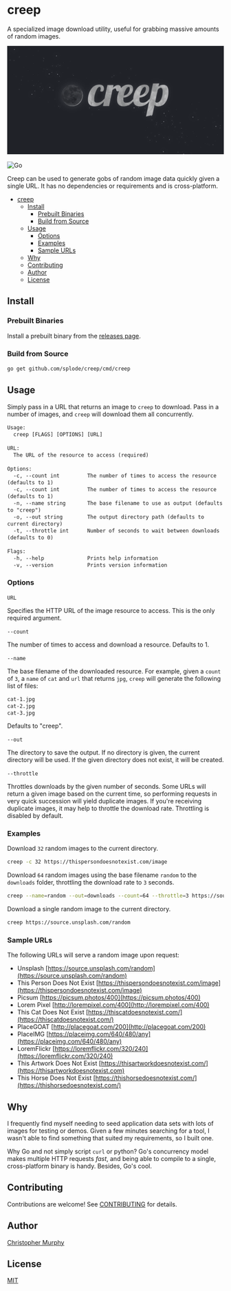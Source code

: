 # creep

A specialized image download utility, useful for grabbing massive amounts of random images.

<img src="./.github/banner_v1.1.png" alt="creep logo">

![Go](https://github.com/Splode/creep/workflows/Go/badge.svg?branch=master)

Creep can be used to generate gobs of random image data quickly given a single URL. It has no dependencies or requirements and is cross-platform.

- [creep](#creep)
  - [Install](#install)
    - [Prebuilt Binaries](#prebuilt-binaries)
    - [Build from Source](#build-from-source)
  - [Usage](#usage)
    - [Options](#options)
    - [Examples](#examples)
    - [Sample URLs](#sample-urls)
  - [Why](#why)
  - [Contributing](#contributing)
  - [Author](#author)
  - [License](#license)

## Install

### Prebuilt Binaries

Install a prebuilt binary from the [releases page](https://github.com/Splode/creep/releases/latest).

### Build from Source

```bash
go get github.com/splode/creep/cmd/creep
```

## Usage

Simply pass in a URL that returns an image to `creep` to download. Pass in a number of images, and `creep` will download them all concurrently.

```
Usage:
  creep [FLAGS] [OPTIONS] [URL]

URL:
  The URL of the resource to access (required)

Options:
  -c, --count int         The number of times to access the resource (defaults to 1)
  -c, --count int         The number of times to access the resource (defaults to 1)
  -n, --name string       The base filename to use as output (defaults to "creep")
  -o, --out string        The output directory path (defaults to current directory)
  -t, --throttle int      Number of seconds to wait between downloads (defaults to 0)

Flags:
  -h, --help              Prints help information
  -v, --version           Prints version information
```

### Options

`URL`

Specifies the HTTP URL of the image resource to access. This is the only required argument.

`--count`

The number of times to access and download a resource. Defaults to 1.

`--name`

The base filename of the downloaded resource. For example, given a `count` of `3`, a `name` of `cat` and `url` that returns `jpg`, `creep` will generate the following list of files:

```
cat-1.jpg
cat-2.jpg
cat-3.jpg
```

Defaults to "creep".

`--out`

The directory to save the output. If no directory is given, the current directory will be used. If the given directory does not exist, it will be created.

`--throttle`

Throttles downloads by the given number of seconds. Some URLs will return a given image based on the current time, so performing requests in very quick succession will yield duplicate images. If you're receiving duplicate images, it may help to throttle the download rate. Throttling is disabled by default.

### Examples

Download `32` random images to the current directory.

```bash
creep -c 32 https://thispersondoesnotexist.com/image
```

Download `64` random images using the base filename `random` to the `downloads` folder, throttling the download rate to `3` seconds.

```bash
creep --name=random --out=downloads --count=64 --throttle=3 https://source.unsplash.com/random
```

Download a single random image to the current directory.

```bash
creep https://source.unsplash.com/random
```

### Sample URLs

The following URLs will serve a random image upon request:

- Unsplash [https://source.unsplash.com/random](https://source.unsplash.com/random)
- This Person Does Not Exist [https://thispersondoesnotexist.com/image](https://thispersondoesnotexist.com/image)
- Picsum [https://picsum.photos/400](https://picsum.photos/400)
- Lorem Pixel [http://lorempixel.com/400](http://lorempixel.com/400)
- This Cat Does Not Exist [https://thiscatdoesnotexist.com/](https://thiscatdoesnotexist.com/)
- PlaceGOAT [http://placegoat.com/200](http://placegoat.com/200)
- PlaceIMG [https://placeimg.com/640/480/any](https://placeimg.com/640/480/any)
- LoremFlickr [https://loremflickr.com/320/240](https://loremflickr.com/320/240)
- This Artwork Does Not Exist [https://thisartworkdoesnotexist.com/](https://thisartworkdoesnotexist.com)
- This Horse Does Not Exist [https://thishorsedoesnotexist.com/](https://thishorsedoesnotexist.com/)

## Why

I frequently find myself needing to seed application data sets with lots of images for testing or demos. Given a few minutes searching for a tool, I wasn't able to find something that suited my requirements, so I built one.

Why Go and not simply script `curl` or python? Go's concurrency model makes multiple HTTP requests _fast_, and being able to compile to a single, cross-platform binary is handy. Besides, Go's cool.

## Contributing

Contributions are welcome! See [CONTRIBUTING](https://github.com/Splode/creep/blob/master/.github/CONTRIBUTING.md) for details.

## Author

[Christopher Murphy](https://github.com/Splode)

## License

[MIT](https://github.com/Splode/creep/blob/master/LICENSE)
